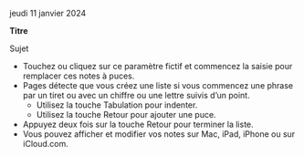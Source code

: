 ﻿
jeudi 11 janvier 2024

**Titre**

Sujet

- Touchez ou cliquez sur ce paramètre fictif et commencez la saisie pour remplacer ces notes à puces.
- Pages détecte que vous créez une liste si vous commencez une phrase par un tiret ou avec un chiffre ou une lettre suivis dʼun point.
  - Utilisez la touche Tabulation pour indenter.
  - Utilisez la touche Retour pour ajouter une puce.
- Appuyez deux fois sur la touche Retour pour terminer la liste.
- Vous pouvez afficher et modifier vos notes sur Mac, iPad, iPhone ou sur iCloud.com.

